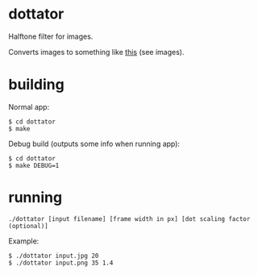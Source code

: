 # dottator
Halftone filter for images.

Converts images to something like [this](https://en.wikipedia.org/wiki/Halftone) (see images).

# building
Normal app:
```
$ cd dottator
$ make
```

Debug build (outputs some info when running app):
```
$ cd dottator
$ make DEBUG=1
```

# running
```
./dottator [input filename] [frame width in px] [dot scaling factor (optional)]
```

Example:
```
$ ./dottator input.jpg 20
$ ./dottator input.png 35 1.4
```
